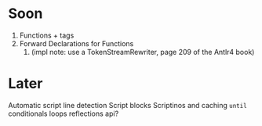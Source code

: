 # Soon

1. Functions + tags
2. Forward Declarations for Functions 
   1. (impl note: use a TokenStreamRewriter, page 209 of the Antlr4 book)


# Later
Automatic script line detection
Script blocks
Scriptinos and caching
`until`
conditionals
loops
reflections api?
